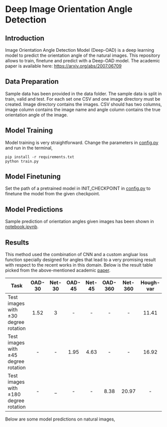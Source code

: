 # Deep Image Orientation Angle Detection

## Introduction
Image Orientation Angle Detection Model (Deep-OAD) is a deep learning model to predict the orientation angle of the natural images. This repository allows to train, finetune and predict with a Deep-OAD model. The academic paper is available here:  https://arxiv.org/abs/2007.06709

## Data Preparation
Sample data has been provided in the data folder. The sample data is split in train, valid and test. For each set one CSV and one image directory must be created. Image directory contains the images. CSV should has two columns, image column contains the image name and angle column contains the true orientation angle of the image. 

## Model Training
Model training is very straightforward. Change the parameters in [config.py](https://github.com/pidahbus/deep-image-orientation-angle-detection/blob/main/config.py) and run in the terminal,
```
pip install -r requirements.txt
python train.py
```

## Model Finetuning
Set the path of a pretrained model in INIT_CHECKPOINT in [config.py](https://github.com/pidahbus/deep-image-orientation-angle-detection/blob/main/config.py) to finetune the model from the given checkpoint.


## Model Predictions
Sample prediction of orientation angles given images has been shown in [notebook.ipynb](https://github.com/pidahbus/deep-image-orientation-angle-detection/blob/main/notebook.ipynb). 


## Results
This method used the combination of CNN and a custom angluar loss function specially designed for angles that lead to a very promising result with respect to the recent works in this domain. Below is the result table picked from the above-mentioned academic [paper](https://arxiv.org/abs/2007.06709).

| Task                                  | OAD-30 | Net-30 | OAD-45 | Net-45 | OAD-360 | Net-360 | Hough-var | Hough-pow | Fourier   |      
| ------------------------------------- |:------:|:------:|:------:|:------:|:-------:|:-------:|:---------:|:---------:|:---------:|
| Test images with ±30 degree rotation  |  1.52  |   3    |   -    |   -    |    -    |    -    |  11.41    |  10.62    |   10.66   |
| Test images with ±45 degree rotation  |   -    |   -    |  1.95  |  4.63  |    -    |    -    |  16.92    |  13.06    |   16.51   |
| Test images with ±180 degree rotation |   -    |   _    |   -    |   -    |   8.38  |  20.97  |     -     |     -     |     -     |



Below are some model predictions on natural images,



